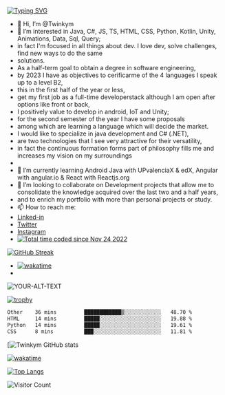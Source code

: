 [![Typing SVG](https://readme-typing-svg.demolab.com?font=Delicious+Handrawn&size=31&pause=1000&color=3FFF5FE6&vCenter=true&width=435&lines=Hey!!+I'm+David)](https://git.io/typing-svg)
- 👋 Hi, I’m @Twinkym
- 👀 I’m interested in Java, C#, JS, TS, HTML, CSS, Python, Kotlin, Unity, Animations, Data, Sql, Query;
-  in fact I'm focused in all things about dev. I love dev, solve challenges, find new ways to do the same 
-  solutions.
-  As a half-term goal to obtain a degree in software engineering, 
-  by 2023 I have as objectives to cerificarme of the 4 languages I speak up to a level B2, 
-  this in the first half of the year or less, 
-  get my first job as a full-time developerstack although I am open after options like front or back, 
-  I positively value to develop in android, IoT and Unity; 
-  for the second semester of the year I have some proposals 
-  among which are learning a language which will decide the market.
-   I would like to specialize in java development and C# (.NET), 
-   are two technologies that I see very attractive for their versatility, 
-   in fact the continuous formation forms part of philosophy fills me and increases my vision on my surroundings
- 
- 🌱 I’m currently learning Android Java with UPvalenciaX & edX, Angular with angular.io & React with Reactjs.org
- 💞️ I’m looking to collaborate on Development projects that allow me to consolidate the knowledge acquired over the last two and a half years,
-  and to enrich my portfolio with more than personal projects or study.
- 📫 How to reach me:
- [Linked-in](https://www.linkedin.com/in/daviddelapuente/) 
- [Twitter](https://twitter.com/daviddelapuent5)
- [Instagram](https://www.instagram.com/delapuente.david/)
- <a href="https://wakatime.com/@a53fdf97-b0be-4407-85af-2a2314c3afa3"><img src="https://wakatime.com/badge/user/a53fdf97-b0be-4407-85af-2a2314c3afa3.svg" alt="Total time coded since Nov 24 2022" /></a>

[![GitHub Streak](https://streak-stats.demolab.com?user=Twinkym&theme=monokai&background=45%2CBEFFEC%2C64BADF)](https://git.io/streak-stats)

- <a href="https://wakatime.com/badge/github/Twinkym/Calculadora"><img src="https://wakatime.com/badge/github/Twinkym/Calculadora.svg" alt="wakatime"></a>
- <picture>
 <source media="(prefers-color-scheme: dark)" srcset="[YOUR-DARKMODE-IMAGE](https://avatars.githubusercontent.com/u/73356704?s=96&v=4)">
 <source media="(prefers-color-scheme: light)" srcset="[YOUR-LIGHTMODE-IMAGE](https://avatars.githubusercontent.com/u/73356704?s=96&v=4)">
 <img alt="YOUR-ALT-TEXT" src="https://avatars.githubusercontent.com/u/98397165?s=400&u=aec4f763cf5215a24edb9bfd0e423adaf882c4dc&v=4">
 
</picture>

[![trophy](https://github-profile-trophy.vercel.app/?username=Twinkym&theme=onedark)](https://github.com/Twinkym/github-profile-trophy)
<!--START_SECTION:waka-->

```txt
Other    36 mins         ████████████▒░░░░░░░░░░░░   48.70 %
HTML     14 mins         █████░░░░░░░░░░░░░░░░░░░░   19.88 %
Python   14 mins         █████░░░░░░░░░░░░░░░░░░░░   19.61 %
CSS      8 mins          ███░░░░░░░░░░░░░░░░░░░░░░   11.81 %
```

<!--END_SECTION:waka-->

[![Twinkym GitHub stats](https://github-readme-stats.vercel.app/api?username=Twinkym&show_icons=true&theme=dracula&show_owner=true)
<!--[![wakatime](https://wakatime.com/badge/github/Twinkym/AgruparAlumnos.svg)](https://wakatime.com/badge/github/Twinkym/AgruparAlumnos)-->
[![wakatime](https://wakatime.com/badge/github/Twinkym/angular-my-store.svg)](https://wakatime.com/badge/github/Twinkym/angular-my-store)
<!--[![Readme Card](https://github-readme-stats.vercel.app/api/pin/?username=Twinkym&repo=my-portfolio)](https://github.com/Twinkym/my-portfolio.git)-->
[![Top Langs](https://github-readme-stats.vercel.app/api/top-langs/?username=Twinkym&layout=compact&langs_count=10)](https://github.com/Twinkym/github-readme-stats)

<!-- BEGIN YOUTUBE-CARDS -->
<!-- END YOUTUBE-CARDS -->
![Visitor Count](https://profile-counter.glitch.me/Twinkym/count.svg)
<!---
Twinkym/Twinkym is a ✨ special ✨ repository because its `README.md` (this file) appears on your GitHub profile.
You can click the Preview link to take a look at your changes.
--->
<!--<img align="left" src="https://visitor-badge.laobi.icu/badge?page_id=Twinkym.Twinkym&left_color=darkslateblue"  />-->
